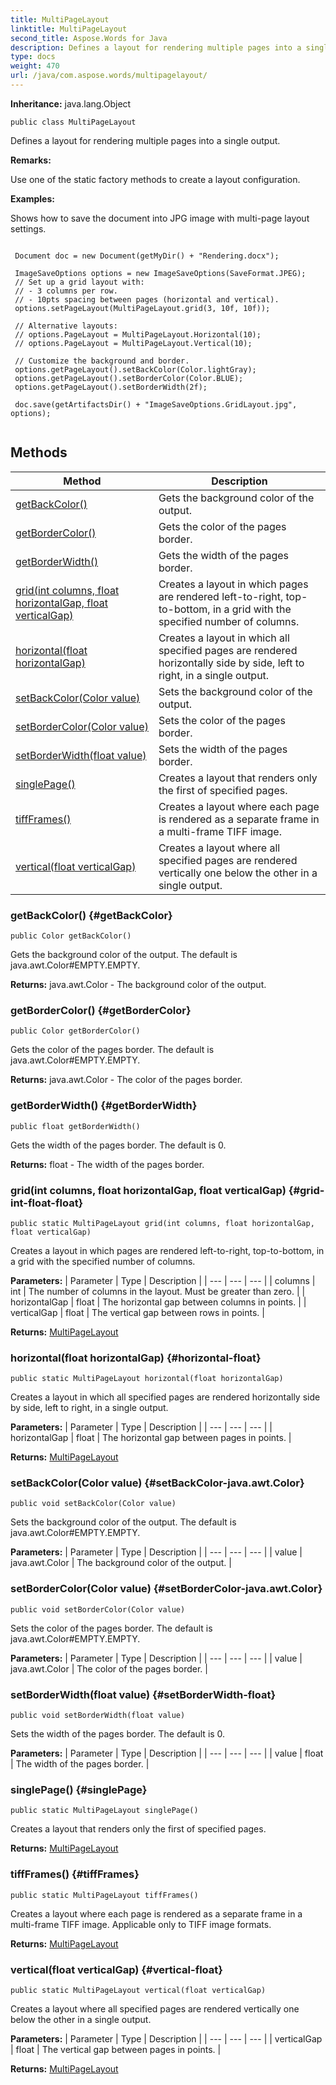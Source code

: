 ```yaml
---
title: MultiPageLayout
linktitle: MultiPageLayout
second_title: Aspose.Words for Java
description: Defines a layout for rendering multiple pages into a single output in Java.
type: docs
weight: 470
url: /java/com.aspose.words/multipagelayout/
---
```


**Inheritance:**
java.lang.Object
```
public class MultiPageLayout
```

Defines a layout for rendering multiple pages into a single output.

 **Remarks:** 

Use one of the static factory methods to create a layout configuration.

 **Examples:** 

Shows how to save the document into JPG image with multi-page layout settings.

```

 Document doc = new Document(getMyDir() + "Rendering.docx");

 ImageSaveOptions options = new ImageSaveOptions(SaveFormat.JPEG);
 // Set up a grid layout with:
 // - 3 columns per row.
 // - 10pts spacing between pages (horizontal and vertical).
 options.setPageLayout(MultiPageLayout.grid(3, 10f, 10f));

 // Alternative layouts:
 // options.PageLayout = MultiPageLayout.Horizontal(10);
 // options.PageLayout = MultiPageLayout.Vertical(10);

 // Customize the background and border.
 options.getPageLayout().setBackColor(Color.lightGray);
 options.getPageLayout().setBorderColor(Color.BLUE);
 options.getPageLayout().setBorderWidth(2f);

 doc.save(getArtifactsDir() + "ImageSaveOptions.GridLayout.jpg", options);
 
```
## Methods

| Method | Description |
| --- | --- |
| [getBackColor()](#getBackColor) | Gets the background color of the output. |
| [getBorderColor()](#getBorderColor) | Gets the color of the pages border. |
| [getBorderWidth()](#getBorderWidth) | Gets the width of the pages border. |
| [grid(int columns, float horizontalGap, float verticalGap)](#grid-int-float-float) | Creates a layout in which pages are rendered left-to-right, top-to-bottom, in a grid with the specified number of columns. |
| [horizontal(float horizontalGap)](#horizontal-float) | Creates a layout in which all specified pages are rendered horizontally side by side, left to right, in a single output. |
| [setBackColor(Color value)](#setBackColor-java.awt.Color) | Sets the background color of the output. |
| [setBorderColor(Color value)](#setBorderColor-java.awt.Color) | Sets the color of the pages border. |
| [setBorderWidth(float value)](#setBorderWidth-float) | Sets the width of the pages border. |
| [singlePage()](#singlePage) | Creates a layout that renders only the first of specified pages. |
| [tiffFrames()](#tiffFrames) | Creates a layout where each page is rendered as a separate frame in a multi-frame TIFF image. |
| [vertical(float verticalGap)](#vertical-float) | Creates a layout where all specified pages are rendered vertically one below the other in a single output. |
### getBackColor() {#getBackColor}
```
public Color getBackColor()
```


Gets the background color of the output. The default is java.awt.Color\#EMPTY.EMPTY.

**Returns:**
java.awt.Color - The background color of the output.
### getBorderColor() {#getBorderColor}
```
public Color getBorderColor()
```


Gets the color of the pages border. The default is java.awt.Color\#EMPTY.EMPTY.

**Returns:**
java.awt.Color - The color of the pages border.
### getBorderWidth() {#getBorderWidth}
```
public float getBorderWidth()
```


Gets the width of the pages border. The default is 0.

**Returns:**
float - The width of the pages border.
### grid(int columns, float horizontalGap, float verticalGap) {#grid-int-float-float}
```
public static MultiPageLayout grid(int columns, float horizontalGap, float verticalGap)
```


Creates a layout in which pages are rendered left-to-right, top-to-bottom, in a grid with the specified number of columns.

**Parameters:**
| Parameter | Type | Description |
| --- | --- | --- |
| columns | int | The number of columns in the layout. Must be greater than zero. |
| horizontalGap | float | The horizontal gap between columns in points. |
| verticalGap | float | The vertical gap between rows in points. |

**Returns:**
[MultiPageLayout](../../com.aspose.words/multipagelayout/)
### horizontal(float horizontalGap) {#horizontal-float}
```
public static MultiPageLayout horizontal(float horizontalGap)
```


Creates a layout in which all specified pages are rendered horizontally side by side, left to right, in a single output.

**Parameters:**
| Parameter | Type | Description |
| --- | --- | --- |
| horizontalGap | float | The horizontal gap between pages in points. |

**Returns:**
[MultiPageLayout](../../com.aspose.words/multipagelayout/)
### setBackColor(Color value) {#setBackColor-java.awt.Color}
```
public void setBackColor(Color value)
```


Sets the background color of the output. The default is java.awt.Color\#EMPTY.EMPTY.

**Parameters:**
| Parameter | Type | Description |
| --- | --- | --- |
| value | java.awt.Color | The background color of the output. |

### setBorderColor(Color value) {#setBorderColor-java.awt.Color}
```
public void setBorderColor(Color value)
```


Sets the color of the pages border. The default is java.awt.Color\#EMPTY.EMPTY.

**Parameters:**
| Parameter | Type | Description |
| --- | --- | --- |
| value | java.awt.Color | The color of the pages border. |

### setBorderWidth(float value) {#setBorderWidth-float}
```
public void setBorderWidth(float value)
```


Sets the width of the pages border. The default is 0.

**Parameters:**
| Parameter | Type | Description |
| --- | --- | --- |
| value | float | The width of the pages border. |

### singlePage() {#singlePage}
```
public static MultiPageLayout singlePage()
```


Creates a layout that renders only the first of specified pages.

**Returns:**
[MultiPageLayout](../../com.aspose.words/multipagelayout/)
### tiffFrames() {#tiffFrames}
```
public static MultiPageLayout tiffFrames()
```


Creates a layout where each page is rendered as a separate frame in a multi-frame TIFF image. Applicable only to TIFF image formats.

**Returns:**
[MultiPageLayout](../../com.aspose.words/multipagelayout/)
### vertical(float verticalGap) {#vertical-float}
```
public static MultiPageLayout vertical(float verticalGap)
```


Creates a layout where all specified pages are rendered vertically one below the other in a single output.

**Parameters:**
| Parameter | Type | Description |
| --- | --- | --- |
| verticalGap | float | The vertical gap between pages in points. |

**Returns:**
[MultiPageLayout](../../com.aspose.words/multipagelayout/)
